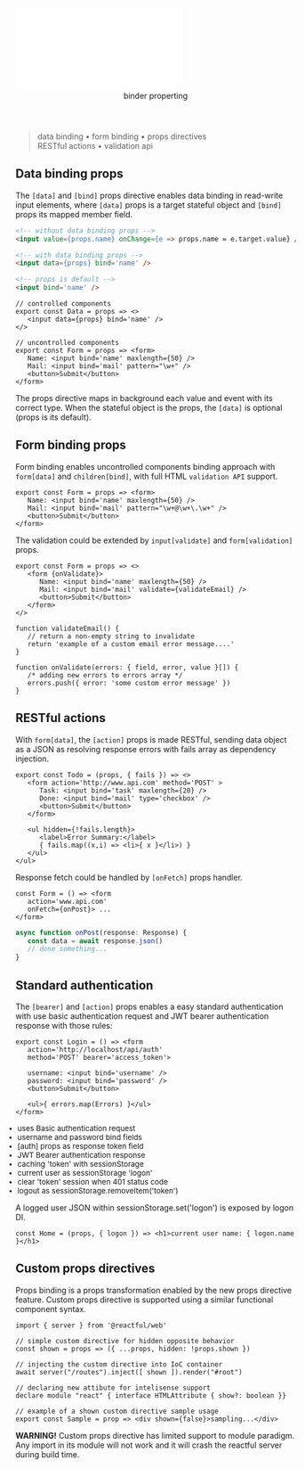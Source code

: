 <script src='./index.js'></script>
<style>@import url(./index.css);</style>

<article>
<embed type='text/html' src='./header.html' />
<header>binder properting</header>

> data binding • form binding • props directives<br/>RESTful actions • validation api

## Data binding props

The `[data]` and `[bind]` props directive enables data binding in read-write input elements, where `[data]` props is a target stateful object and `[bind]` props its mapped member field.

```html
<!-- without data binding props -->
<input value={props.name} onChange={e => props.name = e.target.value} /> 

<!-- with data binding props -->
<input data={props} bind='name' />

<!-- props is default -->
<input bind='name' />
```

```tsx
// controlled components
export const Data = props => <>
   <input data={props} bind='name' />
</>

// uncontrolled components
export const Form = props => <form> 
   Name: <input bind='name' maxlength={50} />
   Mail: <input bind='mail' pattern="\w+" />    
   <button>Submit</button>
</form>
```

The props directive maps in background each value and event with its correct type. When the stateful object is the props, the `[data]` is optional (props is its default).


## Form binding props

Form binding enables uncontrolled components binding approach with `form[data]` and `children[bind]`, with full HTML `validation API` support.

```tsx
export const Form = props => <form> 
   Name: <input bind='name' maxlength={50} />
   Mail: <input bind='mail' pattern="\w+@\w+\.\w+" />    
   <button>Submit</button>
</form>
```

The validation could be extended by `input[validate]` and `form[validation]` props.

```tsx
export const Form = props => <> 
   <form {onValidate}>
      Name: <input bind='name' maxlength={50} />
      Mail: <input bind='mail' validate={validateEmail} />    
      <button>Submit</button>
   </form>
</>

function validateEmail() {
   // return a non-empty string to invalidate
   return 'example of a custom email error message....'
}

function onValidate(errors: { field, error, value }[]) { 
   /* adding new errors to errors array */ 
   errors.push({ error: 'some custom error message' })
}
```

## RESTful actions

With `form[data]`, the `[action]` props is made RESTful, sending data object as a JSON as resolving response errors with fails array as dependency injection.

```tsx
export const Todo = (props, { fails }) => <>
   <form action='http://www.api.com' method='POST' > 
      Task: <input bind='task' maxlength={20} />
      Done: <input bind='mail' type='checkbox' />    
      <button>Submit</button>
   </form>

   <ul hidden={!fails.length}>
      <label>Error Summary:</label>
      { fails.map((x,i) => <li>{ x }</li>) }
   </ul>   
</ul>
```

Response fetch could be handled by `[onFetch]` props handler.

<aside cols='3:5'>

```tsx
const Form = () => <form 
   action='www.api.com' 
   onFetch={onPost}> ...
</form>
```

```ts
async function onPost(response: Response) {
   const data = await response.json()
   // done something...   
}
```

</aside>



## Standard authentication

The `[bearer]` and `[action]` props enables a easy standard authentication with use basic authentication request and JWT bearer authentication response with those rules:

<style>
   aside[auth] ul { zoom: 0.95; margin-left: -20px; }
</style>

<aside auth cols='2'>

```tsx
export const Login = () => <form
   action='http://localhost/api/auth' 
   method='POST' bearer='access_token'> 

   username: <input bind='username' />
   password: <input bind='password' />
   <button>Submit</button>

   <ul>{ errors.map(Errors) }</ul>   
</form>
```

- uses Basic authentication request
- username and password bind fields
- [auth] props as response token field
- JWT Bearer authentication response
- caching 'token' with sessionStorage
- current user as sessionStorage 'logon'
- clear 'token' session when 401 status code
- logout as sessionStorage.removeItem('token')

</aside>

A logged user JSON within sessionStorage.set('logon') is exposed by logon DI.

```tsx
const Home = (props, { logon }) => <h1>current user name: { logon.name }</h1>
```


## Custom props directives

Props binding is a props transformation enabled by the new props directive feature. Custom props directive is supported using a similar functional component syntax. 
```tsx
import { server } from '@reactful/web'

// simple custom directive for hidden opposite behavior
const shown = props => ({ ...props, hidden: !props.shown })

// injecting the custom directive into IoC container
await server("/routes").inject([ shown ]).render("#root")

// declaring new attibute for intelisense support
declare module "react" { interface HTMLAttribute { show?: boolean }}

// example of a shown custom directive sample usage
export const Sample = prop => <div shown={false}>sampling...</div>

```

**WARNING!** Custom props directive has limited support to module paradigm. Any import in its module will not work and it will crash the reactful server during build time. 

<br/><br/>